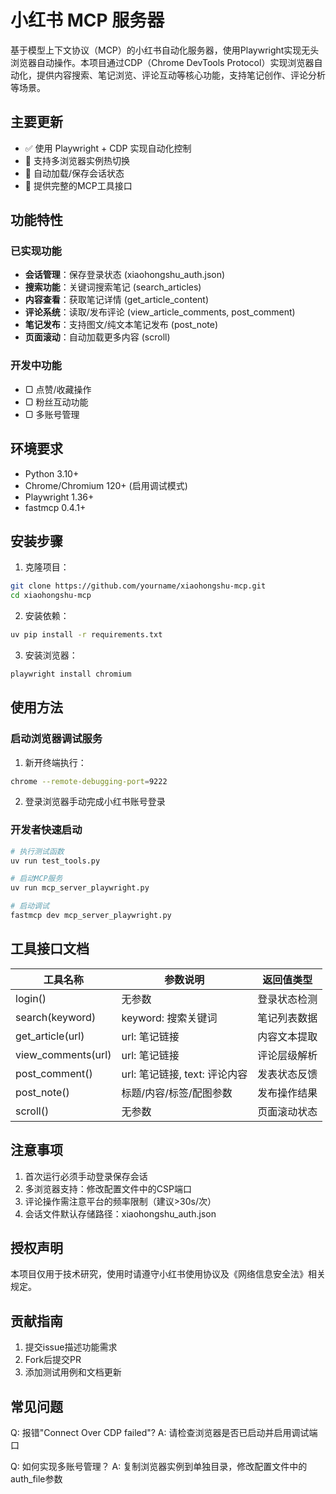 # 小红书 MCP 服务器

基于模型上下文协议（MCP）的小红书自动化服务器，使用Playwright实现无头浏览器自动操作。本项目通过CDP（Chrome DevTools Protocol）实现浏览器自动化，提供内容搜索、笔记浏览、评论互动等核心功能，支持笔记创作、评论分析等场景。

## 主要更新
- ✅ 使用 Playwright + CDP 实现自动化控制
- 📂 支持多浏览器实例热切换
- 🔐 自动加载/保存会话状态
- 🚀 提供完整的MCP工具接口

## 功能特性

### 已实现功能
- **会话管理**：保存登录状态 (xiaohongshu_auth.json)
- **搜索功能**：关键词搜索笔记 (search_articles)
- **内容查看**：获取笔记详情 (get_article_content)
- **评论系统**：读取/发布评论 (view_article_comments, post_comment)
- **笔记发布**：支持图文/纯文本笔记发布 (post_note)
- **页面滚动**：自动加载更多内容 (scroll)

### 开发中功能
- ▢ 点赞/收藏操作
- ▢ 粉丝互动功能
- ▢ 多账号管理

## 环境要求
- Python 3.10+
- Chrome/Chromium 120+ (启用调试模式)
- Playwright 1.36+ 
- fastmcp 0.4.1+

## 安装步骤

1. 克隆项目：
```bash
git clone https://github.com/yourname/xiaohongshu-mcp.git
cd xiaohongshu-mcp
```

2. 安装依赖：
```bash
uv pip install -r requirements.txt
```

3. 安装浏览器：
```bash
playwright install chromium
```

## 使用方法

### 启动浏览器调试服务
1. 新开终端执行：
```bash
chrome --remote-debugging-port=9222
```

2. 登录浏览器手动完成小红书账号登录

### 开发者快速启动
```bash
# 执行测试函数
uv run test_tools.py

# 启动MCP服务
uv run mcp_server_playwright.py

# 启动调试
fastmcp dev mcp_server_playwright.py
```

## 工具接口文档

| 工具名称          | 参数说明                          | 返回值类型            |
|-------------------|---------------------------------|-----------------------|
| login()           | 无参数                           | 登录状态检测          |
| search(keyword)   | keyword: 搜索关键词               | 笔记列表数据          |
| get_article(url)  | url: 笔记链接                     | 内容文本提取          |
| view_comments(url)| url: 笔记链接                     | 评论层级解析          |
| post_comment()    | url: 笔记链接, text: 评论内容       | 发表状态反馈          |
| post_note()       | 标题/内容/标签/配图参数            | 发布操作结果          |
| scroll()          | 无参数                           | 页面滚动状态         |

## 注意事项
1. 首次运行必须手动登录保存会话
2. 多浏览器支持：修改配置文件中的CSP端口
3. 评论操作需注意平台的频率限制（建议>30s/次）
4. 会话文件默认存储路径：xiaohongshu_auth.json

## 授权声明
本项目仅用于技术研究，使用时请遵守小红书使用协议及《网络信息安全法》相关规定。

## 贡献指南
1. 提交issue描述功能需求
2. Fork后提交PR
3. 添加测试用例和文档更新

## 常见问题

Q: 报错"Connect Over CDP failed"?
A: 请检查浏览器是否已启动并启用调试端口

Q: 如何实现多账号管理？
A: 复制浏览器实例到单独目录，修改配置文件中的auth_file参数

